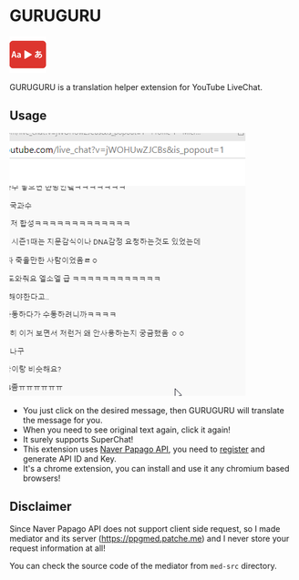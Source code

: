 # GURUGURU

![Logo](src/res/logo64.png)

GURUGURU is a translation helper extension for YouTube LiveChat. 

## Usage

![Example](doc/example.gif)

 * You just click on the desired message, then GURUGURU will translate the message for you.
 * When you need to see original text again, click it again!
 * It surely supports SuperChat!
 * This extension uses [Naver Papago API](https://developers.naver.com/docs/papago/README.md), you need to [register](https://developers.naver.com/apps/#/register) and generate API ID and Key.
 * It's a chrome extension, you can install and use it any chromium based browsers!

## Disclaimer
Since Naver Papago API does not support client side request, so I made mediator and its server (https://ppgmed.patche.me) and I never store your request information at all!

You can check the source code of the mediator from `med-src` directory.
